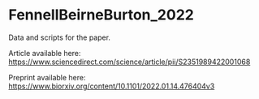 # FennellBeirneBurton_2022
Data and scripts for the paper.

Article available here: https://www.sciencedirect.com/science/article/pii/S2351989422001068

Preprint available here: https://www.biorxiv.org/content/10.1101/2022.01.14.476404v3
